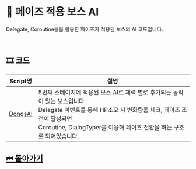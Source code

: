 # 🔎 페이즈 적용 보스 AI

Delegate, Coroutine등을 활용한 페이즈가 적용된 보스의 AI 코드입니다.


<!-- ![이미지]()-->
<br>

## 🎞 코드 

| Script명 | 설명 |
|---|---|
|[DongsAI](./DongsAI.cs)| 5번째 스테이지에 적용된 보스 AI로 체력 별로 추가되는 동작이 있는 보스입니다.<br> Delegate 이벤트를 통해 HP소모 시 변화량을 체크, 페이즈 조건이 달성되면 <br> Coroutine, DialogTyper를 이용해 페이즈 전환을 하는 구조로 되어있습니다. |


## [⏮ 돌아가기](../../)
